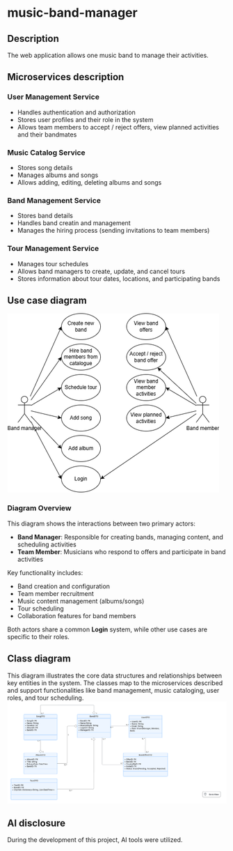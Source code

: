 # music-band-manager


## Description
The web application allows one music band to manage their activities.

## Microservices description
### User Management Service
- Handles authentication and authorization
- Stores user profiles and their role in the system
- Allows team members to accept / reject offers, view planned activities and their bandmates

### Music Catalog Service
- Stores song details
- Manages albums and songs
- Allows adding, editing, deleting albums and songs

### Band Management Service
- Stores band details
- Handles band creatin and management
- Manages the hiring process (sending invitations to team members)

### Tour Management Service
- Manages tour schedules
- Allows band managers to create, update, and cancel tours
- Stores information about tour dates, locations, and participating bands

## Use case diagram
![Use case diagram](assets/UsecaseDiagram.png)

### Diagram Overview
This diagram shows the interactions between two primary actors:
- **Band Manager**: Responsible for creating bands, managing content, and scheduling activities
- **Team Member**: Musicians who respond to offers and participate in band activities

Key functionality includes:
- Band creation and configuration
- Team member recruitment
- Music content management (albums/songs)
- Tour scheduling
- Collaboration features for band members

Both actors share a common **Login** system, while other use cases are specific to their roles.

## Class diagram
This diagram illustrates the core data structures and relationships between key entities in the system. The classes map to the microservices described and support functionalities like band management, music cataloging, user roles, and tour scheduling.
![Class diagram](assets/ClassDiagram.png)

## AI disclosure
During the development of this project, AI tools were utilized.
